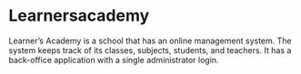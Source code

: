# Learnersacademy
Learner’s Academy is a school that has an online management system. The system keeps track of its classes, subjects, students, and teachers. It has a back-office application with a single administrator login. 
